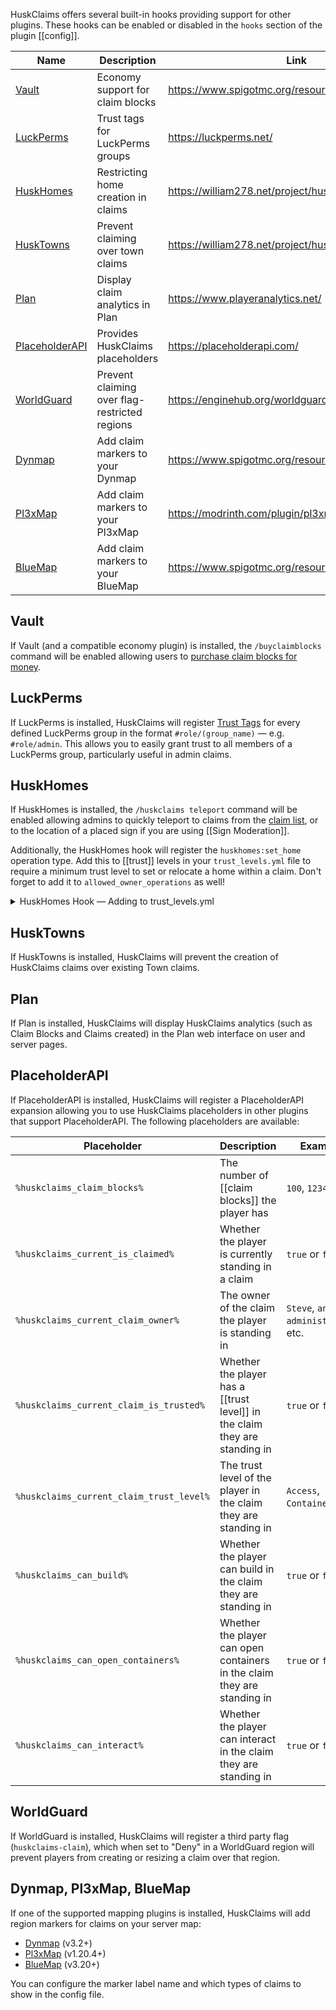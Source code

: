 HuskClaims offers several built-in hooks providing support for other plugins. These hooks can be enabled or disabled in the `hooks` section of the plugin [[config]].

| Name                               | Description                                   | Link                                              |
|------------------------------------|-----------------------------------------------|---------------------------------------------------|
| [Vault](#vault)                    | Economy support for claim blocks              | https://www.spigotmc.org/resources/vault.34315/   |
| [LuckPerms](#luckperms)            | Trust tags for LuckPerms groups               | https://luckperms.net/                            |
| [HuskHomes](#huskhomes)            | Restricting home creation in claims           | https://william278.net/project/huskhomes/         |
| [HuskTowns](#husktowns)            | Prevent claiming over town claims             | https://william278.net/project/husktowns/         |
| [Plan](#plan)                      | Display claim analytics in Plan               | https://www.playeranalytics.net/                  |
| [PlaceholderAPI](#placeholderapi)  | Provides HuskClaims placeholders              | https://placeholderapi.com/                       |
| [WorldGuard](#worldguard)          | Prevent claiming over flag-restricted regions | https://enginehub.org/worldguard                  |
| [Dynmap](#dynmap-pl3xmap-bluemap)  | Add claim markers to your Dynmap              | https://www.spigotmc.org/resources/dynmap.274/    |
| [Pl3xMap](#dynmap-pl3xmap-bluemap) | Add claim markers to your Pl3xMap             | https://modrinth.com/plugin/pl3xmap/              |
| [BlueMap](#dynmap-pl3xmap-bluemap) | Add claim markers to your BlueMap             | https://www.spigotmc.org/resources/bluemap.83557/ |

## Vault
If Vault (and a compatible economy plugin) is installed, the `/buyclaimblocks` command will be enabled allowing users to [purchase claim blocks for money](claim-blocks#buying-claim-blocks).

## LuckPerms
If LuckPerms is installed, HuskClaims will register [Trust Tags](trust#trust-tags) for every defined LuckPerms group in the format `#role/(group_name)` &mdash; e.g. `#role/admin`. This allows you to easily grant trust to all members of a LuckPerms group, particularly useful in admin claims.

## HuskHomes
If HuskHomes is installed, the `/huskclaims teleport` command will be enabled allowing admins to quickly teleport to claims from the [claim list](claims#listing-claims), or to the location of a placed sign if you are using [[Sign Moderation]].

Additionally, the HuskHomes hook will register the `huskhomes:set_home` operation type. Add this to [[trust]] levels in your `trust_levels.yml` file to require a minimum trust level to set or relocate a home within a claim. Don't forget to add it to `allowed_owner_operations` as well!

<details>
<summary>HuskHomes Hook &mdash; Adding to trust_levels.yml</summary>

```yaml
#...
- id: build
  display_name: Build
  description: Allows users to build in the claim
  color: '#fcd303'
  command_aliases:
  - trust
  - buildtrust
  flags:
  - huskhomes:set_home
  - block_interact
  - entity_interact
#...
allowed_owner_operations:
  - huskhomes:set_home
  - fill_bucket
  - farm_block_interact
  - entity_interact
#...
```
</details>

## HuskTowns
If HuskTowns is installed, HuskClaims will prevent the creation of HuskClaims claims over existing Town claims.

## Plan
If Plan is installed, HuskClaims will display HuskClaims analytics (such as Claim Blocks and Claims created) in the Plan web interface on user and server pages.

## PlaceholderAPI
If PlaceholderAPI is installed, HuskClaims will register a PlaceholderAPI expansion allowing you to use HuskClaims placeholders in other plugins that support PlaceholderAPI. The following placeholders are available:

| Placeholder                              | Description                                                                | Example                           |
|------------------------------------------|----------------------------------------------------------------------------|-----------------------------------|
| `%huskclaims_claim_blocks%`              | The number of [[claim blocks]] the player has                              | `100`, `1234`, etc.               |
| `%huskclaims_current_is_claimed%`        | Whether the player is currently standing in a claim                        | `true` or `false`                 |
| `%huskclaims_current_claim_owner%`       | The owner of the claim the player is standing in                           | `Steve`, `an administrator`, etc. |
| `%huskclaims_current_claim_is_trusted%`  | Whether the player has a [[trust level]] in the claim they are standing in | `true` or `false`                 |
| `%huskclaims_current_claim_trust_level%` | The trust level of the player in the claim they are standing in            | `Access`, `Container`, etc.       |
| `%huskclaims_can_build%`                 | Whether the player can build in the claim they are standing in             | `true` or `false`                 |
| `%huskclaims_can_open_containers%`       | Whether the player can open containers in the claim they are standing in   | `true` or `false`                 |
| `%huskclaims_can_interact%`              | Whether the player can interact in the claim they are standing in          | `true` or `false`                 |

## WorldGuard
If WorldGuard is installed, HuskClaims will register a third party flag (`huskclaims-claim`), which when set to "Deny" in a WorldGuard region will prevent players from creating or resizing a claim over that region.

## Dynmap, Pl3xMap, BlueMap
If one of the supported mapping plugins is installed, HuskClaims will add region markers for claims on your server map:

* [Dynmap](https://www.spigotmc.org/resources/dynmap.274/) (v3.2+)
* [Pl3xMap](https://modrinth.com/plugin/pl3xmap/) (v1.20.4+)
* [BlueMap](https://www.spigotmc.org/resources/bluemap.83557/) (v3.20+)

You can configure the marker label name and which types of claims to show in the config file.